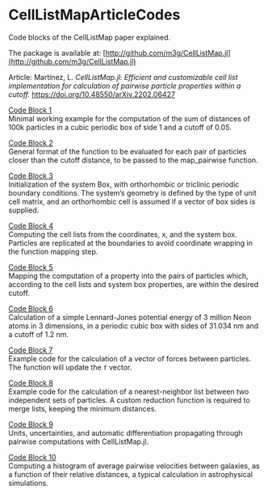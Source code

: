 # CellListMapArticleCodes

Code blocks of the CellListMap paper explained. 

The package is available at: [http://github.com/m3g/CellListMap.jl](http://github.com/m3g/CellListMap.jl) 


Article: Martínez, L. *CellListMap.jl: Efficient and customizable cell list implementation for calculation of pairwise particle properties within a cutoff.* https://doi.org/10.48550/arXiv.2202.06427


<a href=http://m3g.github.io/CellListMapArticleCodes/CodeBlock1.jl.html>Code Block 1</a><br>
Minimal working example for the computation of the sum of distances of 100k particles in a cubic periodic box of side 1 and a cutoff of 0.05.

<a href=http://m3g.github.io/CellListMapArticleCodes/CodeBlock2.jl.html>Code Block 2</a><br>
General format of the function to be evaluated for each pair of particles closer than the cutoff distance, to be passed to the map_pairwise function.

<a href=http://m3g.github.io/CellListMapArticleCodes/CodeBlock3.jl.html>Code Block 3</a><br>
Initialization of the system Box, with orthorhombic or triclinic periodic boundary conditions. The system’s geometry is defined by the type of unit cell matrix, and an orthorhombic cell is assumed if a vector of box sides is supplied.

<a href=http://m3g.github.io/CellListMapArticleCodes/CodeBlock4.jl.html>Code Block 4</a><br>
Computing the cell lists from the coordinates, x, and the system box. Particles are replicated at the boundaries to avoid coordinate wrapping in the function mapping step.

<a href=http://m3g.github.io/CellListMapArticleCodes/CodeBlock5.jl.html>Code Block 5</a><br>
Mapping the computation of a property into the pairs of particles which, according to the cell lists and system box properties, are within the desired cutoff.

<a href=http://m3g.github.io/CellListMapArticleCodes/CodeBlock6.jl.html>Code Block 6</a><br>
Calculation of a simple Lennard-Jones potential energy of 3 million Neon atoms in 3 dimensions, in a periodic cubic box with sides of 31.034 nm and a cutoff of 1.2 nm.

<a href=http://m3g.github.io/CellListMapArticleCodes/CodeBlock7.jl.html>Code Block 7</a><br>
Example code for the calculation of a vector of forces between particles. The function will update the `f` vector.

<a href=http://m3g.github.io/CellListMapArticleCodes/CodeBlock8.jl.html>Code Block 8</a><br>
Example code for the calculation of a nearest-neighbor list between two independent sets of particles. A custom reduction function is required to merge lists, keeping the minimum distances.

<a href=http://m3g.github.io/CellListMapArticleCodes/CodeBlock9.jl.html>Code Block 9</a><br>
Units, uncertainties, and automatic differentiation propagating through pairwise computations with CellListMap.jl.

<a href=http://m3g.github.io/CellListMapArticleCodes/CodeBlock10.jl.html>Code Block 10</a><br>
Computing a histogram of average pairwise velocities between galaxies, as a function of their relative distances, a typical calculation in astrophysical simulations.

